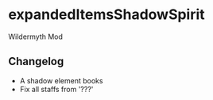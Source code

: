 # expandedItemsShadowSpirit
 Wildermyth Mod

## Changelog
- A shadow element books
- Fix all staffs from '???'
